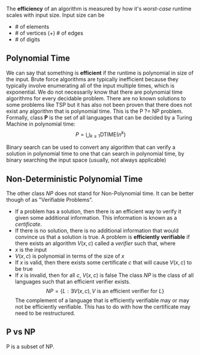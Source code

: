 The **efficiency** of an algorithm is measured by how it's *worst-case* runtime scales with input size. Input size can be
- \# of elements
- \# of vertices (+) \# of edges
- \# of digits
## Polynomial Time
We can say that something is **efficient** if the runtime is polynomial in size of the input. Brute force algorithms are typically inefficient because they typically involve enumerating all of the input multiple times, which is exponential.
We do not necessarily know that there are polynomial time algorithms for every decidable problem. There are no known solutions to some problems like TSP but it has also not been proven that there does not exist any algorithm that is polynomial time. This is the P ?= NP problem. 
Formally, class **P** is the set of all languages that can be decided by a Turing Machine in polynomial time:
$$
P = \bigcup_{k \ge 1} \text{DTIME}(n^k)
$$

Binary search can be used to convert any algorithm that can verify a solution in polynomial time to one that can search in polynomial time, by binary searching the input space (usually, not always applicable)

## Non-Deterministic Polynomial Time
The other class $NP$ does not stand for Non-Polynomial time. It can be better though of as "Verifiable Problems".
- If a problem has a solution, then there is an efficient way to verify it given some additional information. This information is known as a *certificate*.
- If there is no solution, there is no additional information that would convince us that a solution is true.
A problem is **efficiently verifiable** if there exists an algorithm $V(x, c)$ called a *verifier* such that, where
- $x$ is the input
- $V(x,c)$ is polynomial in terms of the size of $x$
- If $x$ is valid, then there exists some certificate $c$ that will cause $V(x,c)$ to be true
- If $x$ is invalid, then for all $c$, $V(x,c)$ is false
The class $NP$ is the class of all languages such that an efficient verifier exists.
$$NP = \{L : \exists V(x, c), V\text{ is an efficient verifier for }L\}$$
The complement of a language that is efficiently verifiable may or may not be efficiently verifiable. This has to do with how the certificate may need to be restructured.
## P vs NP
P is a subset of NP.